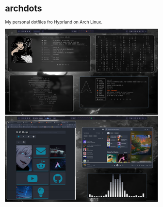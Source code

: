 # archdots

My personal dotfiles fro Hyprland on Arch Linux.

![Dotfiles first screenshot](./assets/rice1.png)
<br />
![Dotfiles second screenshot](./assets/rice2.png)
